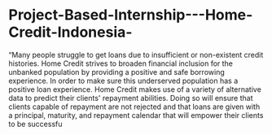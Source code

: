 # Project-Based-Internship---Home-Credit-Indonesia-

“Many people struggle to get loans due to insufficient or non-existent credit histories. Home Credit strives to broaden financial inclusion for the unbanked population by providing a positive and safe borrowing experience. In order to make sure this underserved population has a positive loan experience. Home Credit makes use of a variety of alternative data to predict their clients' repayment abilities. Doing so will ensure that clients capable of repayment are not rejected and that loans are given with a principal, maturity, and repayment calendar that will empower their clients to be successfu
